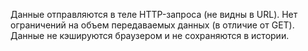 Данные отправляются в теле HTTP-запроса (не видны в URL).
Нет ограничений на объем передаваемых данных (в отличие от GET).
Данные не кэшируются браузером и не сохраняются в истории.
